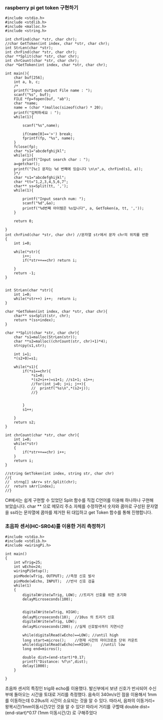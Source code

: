 ### raspberry pi get token 구현하기
```
#include <stdio.h>
#include <stdlib.h>
#include <malloc.h>
#include <string.h>

int chrFind(char *str, char chr);
//char GetToken(int index, char *str, char chr);
int StrLen(char *str);
int chrFind(char *str, char chr);
char **Split(char *str, char chr);
int chrCount(char *str, char chr);
char *GetToken(int index, char *str, char chr);

int main(){
	char buf[256];
	int a, b, c;
	/*
	printf("Input output File name : ");
	scanf("%s", buf);
	FILE *fp=fopen(buf, "ab");
	char *name;
    name = (char *)malloc(sizeof(char) * 20);
    printf("입력하세요 : ");
	while(1){
		
		scanf("%s",name);
		
		if(name[0]=='>') break;
		fprintf(fp, "%s", name);
	}
	fclose(fp);
	char *s1="abcdefghijkl";
	while(1){
		printf("Input search char : ");
	a=getchar();
	printf("[%c] 문자는 %d 번째에 있습니다 \n\n",a, chrFind(s1, a));
	}*/
	char *s1="abcdefghijkl";
	char *tt="1,2,3,4,5,6,7";
	char** ss=Split(tt, ',');
	while(1){
		
		printf("Input search num: ");
		scanf("%d",&a);
		printf("%d번째 아이템은 %s입니다", a, GetToken(a, tt, ','));
	}
	
	return 0;
    
}
int chrFind(char *str, char chr) //문자열 str에서 문자 chr의 위치를 반환
{
	int i=0;
	
	while(*str){
		i++;
		if(*str++==chr) return i;
		
	}
	return -1;
}


int StrLen(char *str){
	int i=0;
	while(*str++) i++;	return i;
}

char *GetToken(int index, char *str, char chr){
	char** ss=Split(str, chr);
	return *(ss+index);
} 

char **Split(char *str, char chr){
	char *s1=malloc(StrLen(str));
	char **s2=malloc((chrCount(str, chr)+1)*4);
	strcpy(s1,str);
	
	int i=1;
	*(s2+0)=s1;
	
	while(*s1){
		if(*s1==chr){
			*s1=0;
			*(s2+i++)=s1+1;	//s1+1; s1++;
			//for(int j=0; j<i; j++){
			//	printf("%s\n",*(s2+j));
			//}	
			
			
		}
		s1++;
		
	}
	return s2;
}

int chrCount(char *str, char chr){
	int i=0;
	while(*str)
	{
		if(*str++==chr) i++;
	}
	return i;
}

//string GetToken(int index, string str, char chr)
//{
//	strng[] sArr= str.Split(chr);
//	return sArr[index];
//}

```
C#에서는 쉽게 구현할 수 있었던 Split 함수를 직접 C언어를 이용해 하나하나 구현해 보았습니다. 
char ** 으로 메모리 주소 자체를 수정하면서 숫자와 콤마로 구성된 문자열을 ss라는 문자열에 콤마를 제거한 뒤 대입하고 get Token 함수를 통해 진행합니다. 

### 초음파 센서(HC-SR04)를 이용한 거리 측정하기

```
#include <stdio.h>
#include <stdlib.h>
#include <wiringPi.h>

int main()
{
	int wTrig=25;
	int wEcho=24;
	wiringPiSetup();
	pinMode(wTrig, OUTPUT);	//측정 신호 발사
	pinMode(wEcho, INPUT);	//반사 신호 검출
	while(1)
	{
		digitalWrite(wTrig, LOW); //트리거 신호를 위한 초기화
		delayMicroseconds(100);
		
		
		digitalWrite(wTrig, HIGH);
		delayMicroseconds(10);	//10us 의 트리거 신호
		digitalWrite(wTrig, LOW);
		delayMicroseconds(200);	//실제 신호발사까지 지연시간
		
		while(digitalRead(wEcho)==LOW);	//until high
		long start=micros(); 	//현재 시간의 마이크로초 단위 카운트
		while(digitalRead(wEcho)==HIGH);	//until low
		long end=micros();
		
		double dist=(end-start)*0.17;
		printf("Distance: %f\n",dist);
		delay(1000);
	}
	
}

```
초음파 센서의 특징인 trig와 echo를 이용했다. 발신부에서 보낸 신호가 반사되어 수신부에 돌아오는 시간을 토대로 거리를 측정했다. 음속이 340m/s인 점을 이용해서 1mm를 이동하는데 0.29us의 시간이 소요되는 것을 알 수 있다. 따라서, 음파의 이동거리= 왕복시간/1mm이동시간/2인 것을 알 수 있다! 따라서 거리를 구할때 double dist=(end-start)*0.17 (1mm 이동시간/2) 로 구해주었다
